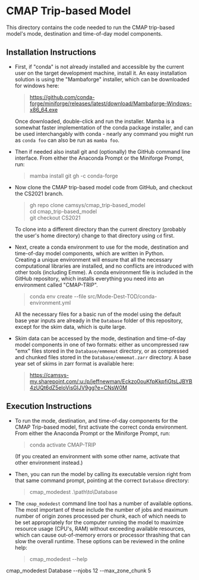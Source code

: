 # CMAP Trip-based Model

This directory contains the code needed to run the CMAP trip-based model's 
mode, destination and time-of-day model components.

## Installation Instructions

- First, if "conda" is not already installed and accessible by the current user
  on the target development machine, install it. An easy installation solution
  is using the "Mambaforge" installer, which can be downloaded for windows here:
  
  >  https://github.com/conda-forge/miniforge/releases/latest/download/Mambaforge-Windows-x86_64.exe
    
  Once downloaded, double-click and run the installer. Mamba is a somewhat faster
  implementation of the conda package installer, and can be used interchangably
  with conda - nearly any command you might run as `conda foo` can also be run as
  `mamba foo`.
  
- Then if needed also install git and (optionally) the GitHub command line interface.
  From either the Anaconda Prompt or the Miniforge Prompt, run:
  
  > mamba install git gh -c conda-forge 
  
- Now clone the CMAP trip-based model code from GitHub, and checkout the CS2021 branch. 

  > gh repo clone camsys/cmap_trip-based_model  
  > cd cmap_trip-based_model  
  > git checkout CS2021  
  
  To clone into a different directory than the current directory (probably the 
  user's home directory) change to that directory using `cd` first.
  
- Next, create a conda environment to use for the mode, destination and 
  time-of-day model components, which are written in Python.  
  Creating a unique environment will ensure that all the necessary computational 
  libraries are installed, and no conflicts are introduced with other tools 
  (including Emme). A conda environment file is included in the GitHub repository,
  which installs everything you need into an environment called "CMAP-TRIP".
  
  > conda env create --file src/Mode-Dest-TOD/conda-environment.yml
  
  All the necessary files for a basic run of the model using the default base year
  inputs are already in the `Database` folder of this repository, except for the
  skim data, which is quite large.
  
- Skim data can be accessed by the mode, destination and time-of-day model 
  components in one of two formats: either as uncompressed raw "emx" files stored
  in the `Database/emmemat` directory, or as compressed and chunked files stored
  in the `Database/emmemat.zarr` directory.  A base year set of skims in zarr 
  format is available here:
  
  > https://camsys-my.sharepoint.com/:u:/p/jeffnewman/Eckzo0ouKfpKkpfiGtsLJBYB4zUQt6dZ5eloVisGIJV9gg?e=CNsW0M
  
## Execution Instructions

- To run the mode, destination, and time-of-day components for the CMAP Trip-based
  model, first activate the correct conda environment. From either the Anaconda Prompt 
  or the Miniforge Prompt, run:
  
  > conda activate CMAP-TRIP
  
  (If you created an environment with some other name, activate that other environment instead.)

- Then, you can run the model by calling its executable version right from that
  same command prompt, pointing at the correct `Database` directory:
  
  > cmap_modedest .\path\to\Database
   
- The `cmap_modedest` command line tool has a number of available options. The most important
  of these include the number of jobs and maximum number of origin zones processed per chunk,
  each of which needs to be set appropriately for the computer running the model to maximize
  resource usage (CPU's, RAM) without exceeding available resources, which can cause 
  out-of-memory errors or processor thrashing that can slow the overall runtime. 
  These options can be reviewed in the online help:
  
  > cmap_modedest --help
  



cmap_modedest Database --njobs 12 --max_zone_chunk 5
